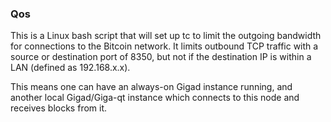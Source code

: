 ### Qos ###

This is a Linux bash script that will set up tc to limit the outgoing bandwidth for connections to the Bitcoin network. It limits outbound TCP traffic with a source or destination port of 8350, but not if the destination IP is within a LAN (defined as 192.168.x.x).

This means one can have an always-on Gigad instance running, and another local Gigad/Giga-qt instance which connects to this node and receives blocks from it.
